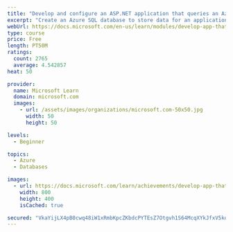 ```yaml
---
title: "Develop and configure an ASP.NET application that queries an Azure SQL database"
excerpt: "Create an Azure SQL database to store data for an application, and create an ASP.NET application to query data from the database."
webUrl: https://docs.microsoft.com/en-us/learn/modules/develop-app-that-queries-azure-sql/
type: course
price: Free
length: PT50M
ratings:
  count: 2765
  average: 4.542857
heat: 50

provider:
  name: Microsoft Learn
  domain: microsoft.com
  images:
    - url: /assets/images/organizations/microsoft.com-50x50.jpg
      width: 50
      height: 50

levels:
  - Beginner

topics:
  - Azure
  - Databases

images:
  - url: https://docs.microsoft.com/learn/achievements/develop-app-that-queries-azure-sql-social.png
    width: 800
    height: 400
    isCached: true

secured: "VkaYijLX4pB0cwq48iW1xRmbKpcZKbdcPYTEsZ7Otgvh1S64McqXYkJfxV5kdPpoIMLEM0uWs5xosOdRs5ArvF9smJeIY3ISzsMj2gEI0vU/R2ssqQcSzMORu8CKzcfjJBSBKUxwW2KlfJlVFSNkiAAsax+bvivxdWz6uJm7cdx7oyzGUCf1w2IcguFqlF+uwdW9oPhSjJEKMlUKFgjyI4my5ZcS5A2qxzBneS4/q0KV2OML4QoaO8W54kOBVj7pnDGzIcUG1JQYCnpr2FaCtd2tf4jFNwrpY5BL5PexKJXX7uzT8DuZh/UK6X17GoB1CE/cOm6tPve6GehY+XBQbFP5hd/1AtBXt1TMZcV9IRYYlBPAM5GIcZigg1Yf7Ygrc0Bf+hUqH65wuCDty7y4GVk4FOZH4aLK/xawGmW/wm0=;X4Ek/Gzcmb5Uxg0C846WiA=="
---
```


